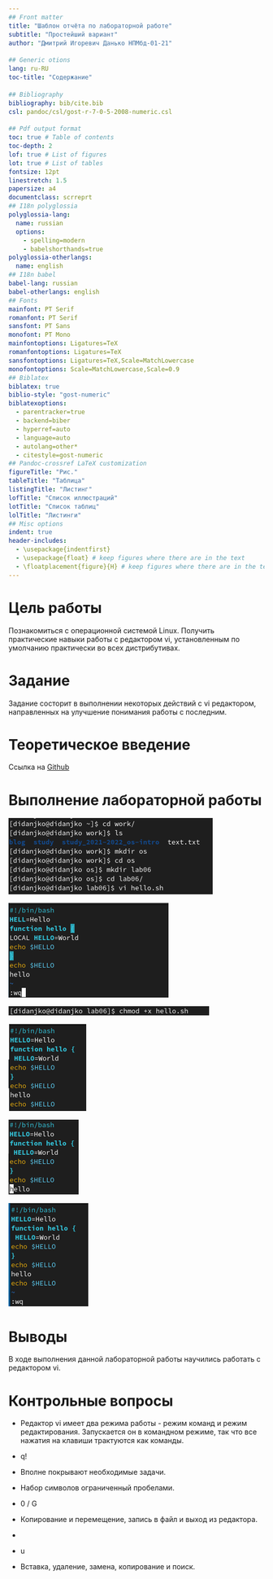 ```yaml
---
## Front matter
title: "Шаблон отчёта по лабораторной работе"
subtitle: "Простейший вариант"
author: "Дмитрий Игоревич Данько НПМбд-01-21"

## Generic otions
lang: ru-RU
toc-title: "Содержание"

## Bibliography
bibliography: bib/cite.bib
csl: pandoc/csl/gost-r-7-0-5-2008-numeric.csl

## Pdf output format
toc: true # Table of contents
toc-depth: 2
lof: true # List of figures
lot: true # List of tables
fontsize: 12pt
linestretch: 1.5
papersize: a4
documentclass: scrreprt
## I18n polyglossia
polyglossia-lang:
  name: russian
  options:
	- spelling=modern
	- babelshorthands=true
polyglossia-otherlangs:
  name: english
## I18n babel
babel-lang: russian
babel-otherlangs: english
## Fonts
mainfont: PT Serif
romanfont: PT Serif
sansfont: PT Sans
monofont: PT Mono
mainfontoptions: Ligatures=TeX
romanfontoptions: Ligatures=TeX
sansfontoptions: Ligatures=TeX,Scale=MatchLowercase
monofontoptions: Scale=MatchLowercase,Scale=0.9
## Biblatex
biblatex: true
biblio-style: "gost-numeric"
biblatexoptions:
  - parentracker=true
  - backend=biber
  - hyperref=auto
  - language=auto
  - autolang=other*
  - citestyle=gost-numeric
## Pandoc-crossref LaTeX customization
figureTitle: "Рис."
tableTitle: "Таблица"
listingTitle: "Листинг"
lofTitle: "Список иллюстраций"
lotTitle: "Список таблиц"
lolTitle: "Листинги"
## Misc options
indent: true
header-includes:
  - \usepackage{indentfirst}
  - \usepackage{float} # keep figures where there are in the text
  - \floatplacement{figure}{H} # keep figures where there are in the text
---
```


# Цель работы


Познакомиться с операционной системой Linux. Получить практические навыки работы с редактором vi, установленным по умолчанию практически во всех дистрибутивах.

# Задание


Задание состорит в выполнении некоторых действий с vi редактором, направленных на улучшение понимания работы с последним.

# Теоретическое введение


Ссылка на [Github](https://github.com/DankoDmitry/study_2021-2022_os-intro)

# Выполнение лабораторной работы


![*Рис. 1.* ](image/1.png)


![*Рис. 2.*](image/2.png)

 
![*Рис. 3.*](image/3.png)

 
![*Рис. 4.*](image/4.png)


![*Рис. 5.*](image/5.png)


![*Рис. 6.*](image/6.png)


# Выводы


В ходе выполнения данной лабораторной работы научились работать с редактором vi.

# Контрольные вопросы


- Редактор vi имеет два режима работы - режим команд и режим редактирования. Запускается он в командном режиме, так что все нажатия на клавиши трактуются как команды.
- q!
- Вполне покрывают необходимые задачи.


- Набор символов ограниченный пробелами.
- 0 / G
- Копирование и перемещение, запись в файл и выход из редактора.
- 
- u
- Вставка, удаление, замена, копирование и поиск.
